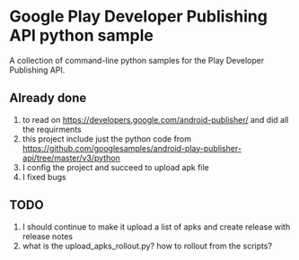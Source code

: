 # Google Play Developer Publishing API python sample

A collection of command-line python samples for the Play Developer Publishing API.

## Already done

1. to read on https://developers.google.com/android-publisher/ and did all the requirments
2. this project include just the python code from https://github.com/googlesamples/android-play-publisher-api/tree/master/v3/python
3. I config the project and succeed to upload apk file
4. I fixed bugs
 
## TODO

1. I should continue to make it upload a list of apks and create release with release notes
2. what is the upload_apks_rollout.py? how to rollout from the scripts?
